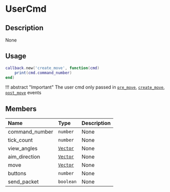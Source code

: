 # UserCmd

## Description
None

## Usage

```lua
callback.new('create_move', function(cmd)
    print(cmd.command_number)
end)
```

!!! abstract "Important"
    The user cmd only passed in [`pre_move`](/events/#pre_move), [`create_move`](/events/#create_move), [`post_move`](/events/#post_move) events

## Members
|Name|Type|Description|
|:-|:-|:-|
|command_number|`number`|None|
|tick_count|`number`|None|
|view_angles|[`Vector`](/types/vector)|None|
|aim_direction|[`Vector`](/types/vector)|None|
|move|[`Vector`](/types/vector)|None|
|buttons|`number`|None|
|send_packet|`boolean`|None|